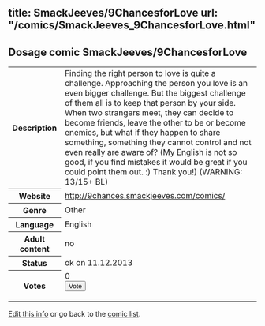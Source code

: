 title: SmackJeeves/9ChancesforLove
url: "/comics/SmackJeeves_9ChancesforLove.html"
---
Dosage comic SmackJeeves/9ChancesforLove
-----------------------------------------

<p id="msg"></p>
<script type="text/javascript">
if (window.location.search === '?edit_info_mail=sent_ok') {
  var elem = document.getElementById("msg");
  elem.innerHTML = 'Edited information sucessfully sent for review, which is usually done daily. Thanks!';
  elem.className = 'ok';
}
</script>
<table class="comicinfo">
<tr>
<th>Description</th><td>Finding the right person to love is quite a challenge. Approaching the person you love is an even bigger challenge. But the biggest challenge of them all is to keep that person by your side. When two strangers meet, they can decide to become friends, leave the other to be or become enemies, but what if they happen to share something, something they cannot control and not even really are aware of? (My English is not so good, if you find mistakes it would be great if you could point them out. :) Thank you!) (WARNING: 13/15+ BL)</td>
</tr>
<tr>
<th>Website</th><td><a href="http://9chances.smackjeeves.com/comics/">http://9chances.smackjeeves.com/comics/</a></td>
</tr>
<tr>
<th>Genre</th><td>Other</td>
</tr>
<tr>
<th>Language</th><td>English</td>
</tr>
<tr>
<th>Adult content</th><td>no</td>
</tr>
<tr>
<th>Status</th><td>ok on 11.12.2013</td>
</tr>
<tr>
<th>Votes</th><td>0
<form action="http://gaecounter.appspot.com/count/" method="POST">
<input name="name" type="hidden" value="SmackJeeves_9ChancesforLove"/>
<input name="uid" type="hidden" id="voteuid" value=""/>
<input type="submit" value="Vote"/>
</form>
</td>
</tr>
</table>
<script type="text/javascript">
var ua = navigator.userAgent;
document.getElementById("voteuid").value = ua.replace(/[^a-zA-Z0-9\._:]/g , "_");;
</script>

[Edit this info](SmackJeeves_9ChancesforLove_edit.html) or go back to the [comic list](../comic-index.html).
